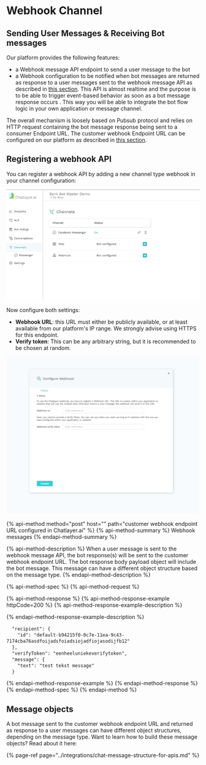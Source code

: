 # Webhook Channel

## Sending User Messages & Receiving Bot messages

Our platform provides the following features:

* a Webhook message API endpoint to send a user message to the bot
* a Webhook configuration to be notified when bot messages are returned as response to a user messages sent to the webhook message API as described in [this section](webhook-api.md#registering-a-webhook-api). This API is almost realtime and the purpose is to be able to trigger event-based behavior as soon as a bot message response occurs . This way you will be able to integrate the bot flow logic in your own application or message channel.

The overall mechanism is loosely based on Pubsub protocol and relies on HTTP request containing the bot message response being sent to a consumer Endpoint URL. The customer webhook Endpoint URL can be configured on our platform as described in [this section](webhook-api.md#registering-a-webhook-api).

## Registering a webhook API

You can register a webhook API by adding a new channel type webhook in your channel configuration:

![](../.gitbook/assets/0%20%282%29.png)

Now configure both settings:

* **Webhook URL**: this URL must either be publicly available, or at least available from our platform's IP range. We strongly advise using HTTPS for this endpoint.
* **Verify token**: This can be any arbitrary string, but it is recommended to be chosen at random.

![](../.gitbook/assets/1%20%281%29.png)

{% api-method method="post" host="" path="customer webhook endpoint URL configured in Chatlayer.ai" %}
{% api-method-summary %}
Webhook messages
{% endapi-method-summary %}

{% api-method-description %}
When a user message is sent to the webhook message API, the bot response\(s\) will be sent to the customer webhook endpoint URL. The bot response body payload object will include the bot message. This message can have a different object structure based on the message type.
{% endapi-method-description %}

{% api-method-spec %}
{% api-method-request %}

{% api-method-response %}
{% api-method-response-example httpCode=200 %}
{% api-method-response-example-description %}

{% endapi-method-response-example-description %}

```
  "recipient": {
    "id": "default-b94215f0-0c7e-11ea-9c43-7174cba76asdfoijadsfoiadsiojadfiojasodijfb12"
  },
  "verifyToken": "eenheeluniekeverifytoken",
  "message": {
    "text": "test tekst message"
  }
```
{% endapi-method-response-example %}
{% endapi-method-response %}
{% endapi-method-spec %}
{% endapi-method %}

## Message objects

A bot message sent to the customer webhook endpoint URL and returned as response to a user messages can have different object structures, depending on the message type. Want to learn how to build these message objects? Read about it here:

{% page-ref page="../integrations/chat-message-structure-for-apis.md" %}

